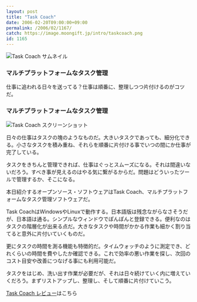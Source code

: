 ```yaml
---
layout: post
title: "Task Coach"
date: 2006-02-20T09:00:00+09:00
permalink: /2006/02/1167/
catch: https://image.moongift.jp/intro/taskcoach.png
id: 1165
---
```

 ![Task Coach サムネイル](https://image.moongift.jp/intro/taskcoach.t.png "Task Coach サムネイル")
  

### マルチプラットフォームなタスク管理
  
仕事に追われる日々を送ってる？仕事は順番に、整理しつつ片付けるのがコツだ。  
<!--more-->  

### マルチプラットフォームなタスク管理
  

![Task Coach スクリーンショット](https://image.moongift.jp/intro/taskcoach.png "Task Coach スクリーンショット")

  

日々の仕事はタスクの塊のようなものだ。大きいタスクであっても、細分化できる。小さなタスクを積み重ね、それらを順番に片付ける事でいつの間にか仕事が完了している。

  

タスクをきちんと管理できれば、仕事はぐっとスムーズになる。それは間違いないだろう。すべき事が見えるのはやる気に繋がるからだ。問題はどういったツールで管理するか、そこになる。

  

本日紹介するオープンソース・ソフトウェアはTask Coach、マルチプラットフォームなタスク管理ソフトウェアだ。

  

Task CoachはWindowsやLinuxで動作する。日本語版は残念ながらなさそうだが、日本語は通る。シンプルなウィンドウでぽんぽんと登録できる。便利なのはタスクの階層化が出来る点だ。大きなタスクや時間がかかる作業も細かく割り当てると意外に片付いていくものだ。

  

更にタスクの時間を測る機能も特徴的だ。タイムウォッチのように測定でき、どれくらいの時間を費やしたか確認できる。これで効率の悪い作業を探し、次回のコスト目安や改善につなげる事にも利用可能だ。

  

タスクをはじめ、洗い出す作業が必要だが、それは日々続けていく内に増えていくだろう。まずリストアップし、整理し、そして順番に片付けていこう。

  

[Task Coach レビュー](http://oss.moongift.jp/review/i-1168.html)はこちら

